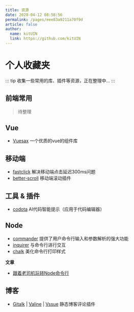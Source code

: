 ```yaml
---
title: 资源
date: 2020-04-12 08:58:56
permalink: /pages/eee83a9211a70f9d
article: false
author: 
  name: kitUIN
  link: https://github.com/kitUIN
---
```

# 个人收藏夹

::: tip
收集一些常用的库、插件等资源，正在整理中...
:::

## 前端常用
> 待整理

## Vue
- [Vuesax](https://vuesax.com/) 一个优质的vue的组件库

## 移动端
- [fastclick](https://github.com/ftlabs/fastclick) 解决移动端点击延迟300ms问题
- [better-scroll](https://github.com/ustbhuangyi/better-scroll) 移动端滚动插件

## 工具 & 插件
* [codota](https://www.codota.com/) AI代码智能提示（应用于代码编辑器）


## Node
- [commander](https://github.com/tj/commander.js) 提供了用户命令行输入和参数解析的强大功能
- [inquirer](https://github.com/SBoudrias/Inquirer.js) 与命令行进行交互
- [chalk](https://github.com/chalk/chalk) 美化命令行打印样式

**文章**
- [跟着老司机玩转Node命令行](https://blog.csdn.net/qq_41903941/article/details/90259369)



## 博客
- [Gitalk](https://github.com/gitalk/gitalk) |
[Valine](https://github.com/xCss/Valine) |
[Vssue](https://github.com/meteorlxy/vssue) 静态博客评论插件
